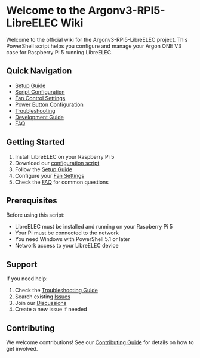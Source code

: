 # Welcome to the Argonv3-RPI5-LibreELEC Wiki

Welcome to the official wiki for the Argonv3-RPI5-LibreELEC project. This PowerShell script helps you configure and manage your Argon ONE V3 case for Raspberry Pi 5 running LibreELEC.

## Quick Navigation

- [Setup Guide](Setup-Guide)
- [Script Configuration](Script-Configuration)
- [Fan Control Settings](Fan-Control)
- [Power Button Configuration](Power-Button)
- [Troubleshooting](Troubleshooting)
- [Development Guide](Development-Guide)
- [FAQ](FAQ)

## Getting Started

1. Install LibreELEC on your Raspberry Pi 5
2. Download our [configuration script](../releases)
3. Follow the [Setup Guide](Setup-Guide)
4. Configure your [Fan Settings](Fan-Control)
5. Check the [FAQ](FAQ) for common questions

## Prerequisites

Before using this script:
- LibreELEC must be installed and running on your Raspberry Pi 5
- Your Pi must be connected to the network
- You need Windows with PowerShell 5.1 or later
- Network access to your LibreELEC device

## Support

If you need help:
1. Check the [Troubleshooting Guide](Troubleshooting)
2. Search existing [Issues](../issues)
3. Join our [Discussions](../discussions)
4. Create a new issue if needed

## Contributing

We welcome contributions! See our [Contributing Guide](Contributing) for details on how to get involved. 